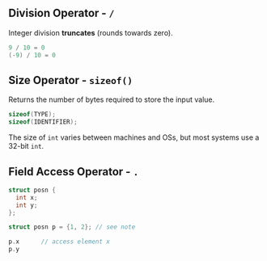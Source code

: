 ## Division Operator - `/`
Integer division **truncates** (rounds towards zero).
```C
9 / 10 = 0
(-9) / 10 = 0

```

## Size Operator - `sizeof()`
Returns the number of bytes required to store the input value.
```C
sizeof(TYPE);
sizeof(IDENTIFIER);

```
The size of `int` varies between machines and OSs, but most systems use a 32-bit `int`.

## Field Access Operator - `.`
```C
struct posn {
  int x;
  int y;
};

struct posn p = {1, 2}; // see note

p.x      // access element x
p.y

```
